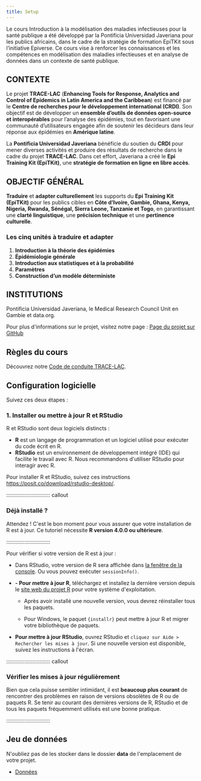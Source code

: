 ```yaml
---
title: Setup
---
```


Le cours Introduction à la modélisation des maladies infectieuses pour la santé publique a été développé par la Pontificia Universidad Javeriana pour les publics africains, dans le cadre de la stratégie de formation EpiTKit sous l’initiative Epiverse. Ce cours vise à renforcer les connaissances et les compétences en modélisation des maladies infectieuses et en analyse de données dans un contexte de santé publique.

## **CONTEXTE**  

Le projet **TRACE-LAC** (**Enhancing Tools for Response, Analytics and Control of Epidemics in Latin America and the Caribbean**) est financé par le **Centre de recherches pour le développement international (CRDI)**. Son objectif est de développer un **ensemble d’outils de données open-source et interopérables** pour l’analyse des épidémies, tout en favorisant une communauté d’utilisateurs engagée afin de soutenir les décideurs dans leur réponse aux épidémies en **Amérique latine**.  

La **Pontificia Universidad Javeriana** bénéficie du soutien du **CRDI** pour mener diverses activités et produire des résultats de recherche dans le cadre du projet **TRACE-LAC**. Dans cet effort, Javeriana a créé le **Epi Training Kit (EpiTKit)**, une **stratégie de formation en ligne en libre accès**.  

## **OBJECTIF GÉNÉRAL**  

**Traduire** et **adapter culturellement** les supports du **Epi Training Kit (EpiTKit)** pour les publics cibles en **Côte d’Ivoire, Gambie, Ghana, Kenya, Nigeria, Rwanda, Sénégal, Sierra Leone, Tanzanie et Togo**, en garantissant une **clarté linguistique**, une **précision technique** et une **pertinence culturelle**.  

### **Les cinq unités à traduire et adapter**  

1. **Introduction à la théorie des épidémies**  
2. **Épidémiologie générale**  
3. **Introduction aux statistiques et à la probabilité**  
4. **Paramètres**  
5. **Construction d’un modèle déterministe**  

## **INSTITUTIONS**

Pontificia Universidad Javeriana, le Medical Research Council Unit en Gambie et data.org.

Pour plus d'informations sur le projet, visitez notre page :
[Page du projet sur GitHub](https://epiverse-trace.github.io/translation-epitkit/)

## Règles du cours
Découvrez notre [Code de conduite TRACE-LAC](https://drive.google.com/drive/u/0/folders/1_rvQDFcniVR3nKVWGDIhzR6Bk-5lgN8J).

## Configuration logicielle

Suivez ces deux étapes :

### 1. Installer ou mettre à jour R et RStudio

R et RStudio sont deux logiciels distincts :

* **R** est un langage de programmation et un logiciel utilisé pour exécuter du code écrit en R.
* **RStudio** est un environnement de développement intégré (IDE) qui facilite le travail avec R. Nous recommandons d'utiliser RStudio pour interagir avec R.

Pour installer R et RStudio, suivez ces instructions <https://posit.co/download/rstudio-desktop/>.

::::::::::::::::::::::::::::: callout

### Déjà installé ?

Attendez ! C'est le bon moment pour vous assurer que votre installation de R est à jour.
Ce tutoriel nécessite **R version 4.0.0 ou ultérieure**.

:::::::::::::::::::::::::::::

Pour vérifier si votre version de R est à jour :

-   Dans RStudio, votre version de R sera affichée dans [la fenêtre de la console](https://docs.posit.co/ide/user/ide/guide/code/console.html). Ou vous pouvez exécuter `sessionInfo()`.

-   **- Pour mettre à jour R**, téléchargez et installez la dernière version depuis le [site web du projet R](https://cran.rstudio.com/) pour votre système d'exploitation.

    -   Après avoir installé une nouvelle version, vous devrez réinstaller tous les paquets.

    -   Pour Windows, le paquet `{installr}` peut mettre à jour R et migrer votre bibliothèque de paquets.

-   **Pour mettre à jour RStudio**, ouvrez RStudio et `cliquez sur Aide > Rechercher les mises à jour`. Si une nouvelle version est disponible, suivez les instructions à l'écran.

::::::::::::::::::::::::::::: callout

### Vérifier les mises à jour régulièrement

Bien que cela puisse sembler intimidant, il est **beaucoup plus courant** de rencontrer des problèmes en raison de versions obsolètes de R ou de paquets R. Se tenir au courant des dernières versions de R, RStudio et de tous les paquets fréquemment utilisés est une bonne pratique.

:::::::::::::::::::::::::::::

## Jeu de données

N'oubliez pas de les stocker dans le dossier **data** de l'emplacement de votre projet.

-   [Données](https://raw.githubusercontent.com/epiverse-trace/translation-epitkit/refs/heads/main/data/donnees_echantillon.RDS)
